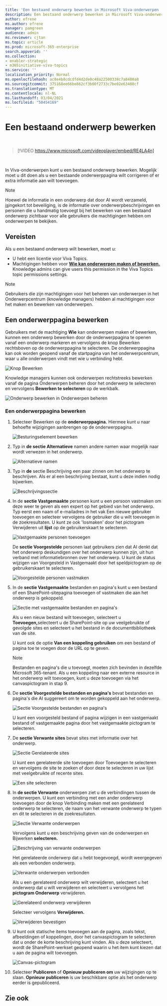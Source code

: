 ```yaml
---
title: 'Een bestaand onderwerp bewerken in Microsoft Viva-onderwerpen '
description: Een bestaand onderwerp bewerken in Microsoft Viva-onderwerpen.
author: efrene
ms.author: efrene
manager: pamgreen
audience: admin
ms.reviewer: cjtan
ms.topic: article
ms.prod: microsoft-365-enterprise
search.appverid: ''
ms.collection:
- enabler-strategic
- m365initiative-viva-topics
ms.service: ''
localization_priority: Normal
ms.openlocfilehash: ac8e4b8cdcdfd4d2de0c48a22500338c7a8480a8
ms.sourcegitcommit: 375168ee66be862cf3b00f2733c7be02e63408cf
ms.translationtype: MT
ms.contentlocale: nl-NL
ms.lasthandoff: 03/04/2021
ms.locfileid: "50454169"
---
```

# <a name="edit-an-existing-topic"></a>Een bestaand onderwerp bewerken 

</br>

> [!VIDEO https://www.microsoft.com/videoplayer/embed/RE4LA4n]  

</br>

In Viva-onderwerpen kunt u een bestaand onderwerp bewerken. Mogelijk moet u dit doen als u een bestaande onderwerppagina wilt corrigeren of er extra informatie aan wilt toevoegen. 

> [!Note] 
> Hoewel de informatie in een onderwerp dat door AI wordt verzameld, [is](topic-experiences-security-trimming.md)ingekort tot beveiliging, is de informatie over onderwerpbeschrijvingen en personen die u handmatig toevoegt bij het bewerken van een bestaand onderwerp zichtbaar voor alle gebruikers die machtigingen hebben om onderwerpen te bekijken. 

## <a name="requirements"></a>Vereisten

Als u een bestaand onderwerp wilt bewerken, moet u:
- U hebt een licentie voor Viva Topics.
- Machtigingen hebben voor [**Wie kan onderwerpen maken of bewerken.**](https://docs.microsoft.com/microsoft-365/knowledge/topic-experiences-user-permissions) Knowledge admins can give users this permission in the Viva Topics topic permissions settings. 

> [!Note] 
> Gebruikers die zijn machtigingen voor het beheren van onderwerpen in het Onderwerpcentrum (knowledge managers) hebben al machtigingen voor het maken en bewerken van onderwerpen.

## <a name="how-to-edit-a-topic-page"></a>Een onderwerppagina bewerken

Gebruikers met de machtiging **Wie** kan onderwerpen maken of bewerken, kunnen een onderwerp bewerken <b></b> door de onderwerppagina te openen vanaf een onderwerp markeren en vervolgens de knop Bewerken rechtsboven op de onderwerppagina te selecteren. De onderwerppagina kan ook worden geopend vanaf de startpagina van het onderwerpcentrum, waar u alle onderwerpen vindt met wie u verbinding hebt.

   ![Knop Bewerken](../media/knowledge-management/edit-button.png) </br> 

Knowledge managers kunnen ook onderwerpen rechtstreeks bewerken vanaf de pagina Onderwerpen beheren door het onderwerp te selecteren en vervolgens <b>Bewerken te selecteren</b> op de werkbalk.

   ![Onderwerp bewerken in Onderwerpen beheren](../media/knowledge-management/manage-topics-edit.png) </br> 

### <a name="to-edit-a-topic-page"></a>Een onderwerppagina bewerken

1. Selecteer Bewerken op de **onderwerppagina.** Hiermee kunt u naar behoefte wijzigingen aanbrengen op de onderwerppagina.

   ![Besturingselement bewerken](../media/knowledge-management/topic-page-edit.png) </br>  


2. Typ in <b>de sectie Alternatieve</b> namen andere namen waar mogelijk naar wordt verwezen in het onderwerp. 

    ![Alternatieve namen](../media/knowledge-management/alt-names.png) </br> 
3. Typ in <b>de</b> sectie Beschrijving een paar zinnen om het onderwerp te beschrijven. Als er al een beschrijving bestaat, kunt u deze indien nodig bijwerken.

    ![Beschrijvingssectie](../media/knowledge-management/description.png)</br>

4. In de <b>sectie Vastgemaakte</b> personen kunt u een persoon vastmaken om deze weer te geven als een expert op het gebied van het onderwerp. Typ eerst een naam of <b></b> e-mailadres in het vak Een nieuwe gebruiker toevoegen en selecteer vervolgens de gebruiker die u wilt toevoegen in de zoekresultaten. U kunt ze ook 'losmaken' door het pictogram Verwijderen uit <b>lijst</b> op de gebruikerskaart te selecteren.
 
    ![Vastgemaakte personen toevoegen](../media/knowledge-management/pinned-people.png)</br>

    De <b>sectie Voorgestelde</b> personen laat gebruikers zien dat AI denkt dat het onderwerp deskundigen over het onderwerp kunnen zijn, uit hun verband met informatiebronnen over het onderwerp. U kunt de status wijzigen van Voorgesteld in Vastgemaakt door het speldpictogram op de gebruikerskaart te selecteren.

   ![Voorgestelde personen vastmaken](../media/knowledge-management/suggested-people.png)</br>

5. In de <b>sectie Vastgemaakte</b> bestanden en pagina's kunt u een bestand of een SharePoint-sitepagina toevoegen of vastmaken die aan het onderwerp is gekoppeld.

   ![Sectie met vastgemaakte bestanden en pagina's](../media/knowledge-management/pinned-files-and-pages.png)</br>
 
    Als u een nieuw bestand wilt toevoegen, selecteert u <b>Toevoegen,</b>selecteert u de SharePoint-site op uw veelgebruikte of gevolgde sites en selecteert u het bestand in de documentbibliotheek van de site.

    U kunt ook de optie <b>Van een koppeling gebruiken</b> om een bestand of pagina toe te voegen door de URL op te geven. 

   > [!Note] 
   > Bestanden en pagina's die u toevoegt, moeten zich bevinden in dezelfde Microsoft 365-tenant. Als u een koppeling naar een externe resource in het onderwerp wilt toevoegen, kunt u deze toevoegen via het canvaspictogram in stap 9.

6. De <b>sectie Voorgestelde bestanden en pagina's</b> bevat bestanden en pagina's die AI suggereert om te worden gekoppeld aan het onderwerp.

   ![Sectie Voorgestelde bestanden en pagina's](../media/knowledge-management/suggested-files-and-pages.png)</br>

    U kunt een voorgesteld bestand of pagina wijzigen in een vastgemaakt bestand of vastgemaakte pagina door het vastgemaakte pictogram te selecteren.

7.  De <b>sectie Verwante sites</b> bevat sites met informatie over het onderwerp. 

    ![Sectie Gerelateerde sites](../media/knowledge-management/related-sites.png)</br>

    U kunt een gerelateerde <b></b> site toevoegen door Toevoegen te selecteren en vervolgens de site te zoeken of door deze te selecteren in uw lijst met veelgebruikte of recente sites.</br>
    
    ![Een site selecteren](../media/knowledge-management/sites.png)</br>

8. In <b>de sectie Verwante</b> onderwerpen ziet u de verbindingen tussen de onderwerpen. U kunt een verbinding met een <b></b> ander onderwerp toevoegen door de knop Verbinding maken met een gerelateerd onderwerp te selecteren, de naam van het verwante onderwerp te typen en dit te selecteren in de zoekresultaten. 

   ![Sectie Verwante onderwerpen](../media/knowledge-management/related-topic.png)</br>  

    Vervolgens kunt u een beschrijving geven van de onderwerpen en Bijwerken <b>selecteren.</b></br>

   ![Beschrijving van verwante onderwerpen](../media/knowledge-management/related-topics-update.png)</br> 

   Het gerelateerde onderwerp dat u hebt toegevoegd, wordt weergegeven als een verbonden onderwerp.

   ![Verwante onderwerpen verbonden](../media/knowledge-management/related-topics-final.png)</br> 

   Als u een gerelateerd onderwerp wilt verwijderen, selecteert u het onderwerp dat u wilt verwijderen en selecteert u vervolgens het <b>pictogram Onderwerp</b> verwijderen.</br>
 
   ![Gerelateerd onderwerp verwijderen](../media/knowledge-management/remove-related.png)</br>  

   Selecteer vervolgens <b>Verwijderen.</b></br>

   ![Verwijderen bevestigen](../media/knowledge-management/remove-related-confirm.png)</br> 


9. U kunt ook statische items toevoegen aan de pagina, zoals tekst, afbeeldingen of koppelingen, door het canvaspictogram te selecteren dat u onder de korte beschrijving kunt vinden. Als u deze selecteert, wordt de SharePoint-werkset geopend waarin u het item kunt kiezen dat u aan de pagina wilt toevoegen.

   ![Canvas-pictogram](../media/knowledge-management/webpart-library.png)</br> 


10. Selecteer **Publiceren** of **Opnieuw publiceren om** uw wijzigingen op te slaan. **Opnieuw publiceren** is uw beschikbare optie als het onderwerp eerder is gepubliceerd.


## <a name="see-also"></a>Zie ook



  






